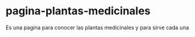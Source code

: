 # pagina-plantas-medicinales
Es una pagina para conocer las plantas medicinales y para sirve cada una
